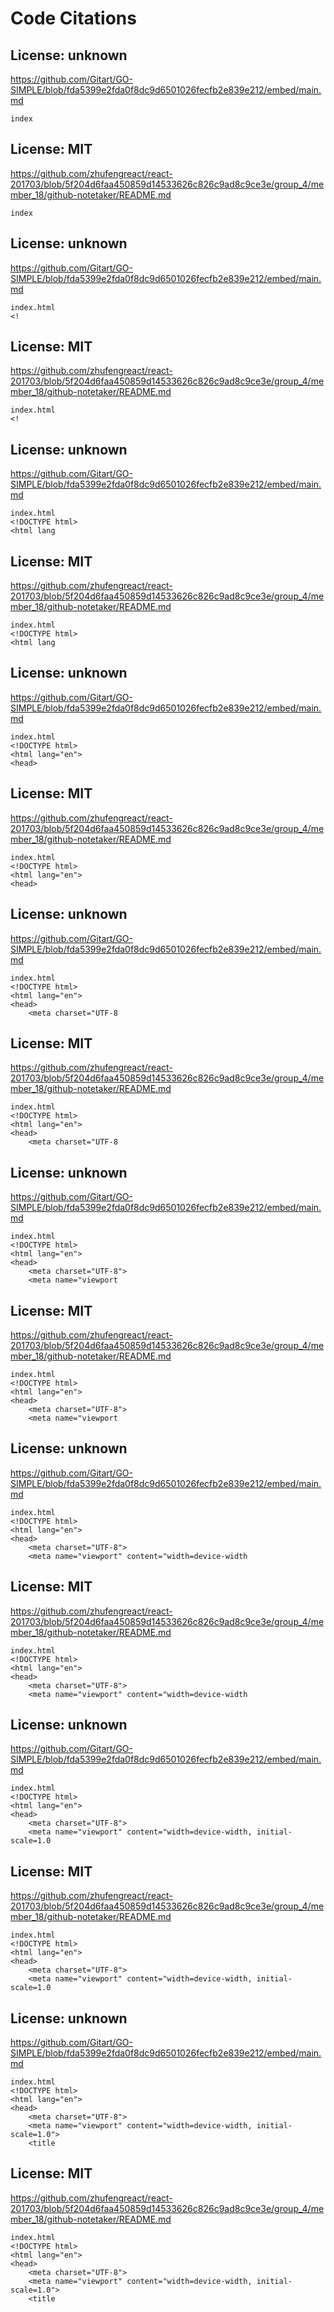 # Code Citations

## License: unknown
https://github.com/Gitart/GO-SIMPLE/blob/fda5399e2fda0f8dc9d6501026fecfb2e839e212/embed/main.md

```
index
```


## License: MIT
https://github.com/zhufengreact/react-201703/blob/5f204d6faa450859d14533626c826c9ad8c9ce3e/group_4/member_18/github-notetaker/README.md

```
index
```


## License: unknown
https://github.com/Gitart/GO-SIMPLE/blob/fda5399e2fda0f8dc9d6501026fecfb2e839e212/embed/main.md

```
index.html
<!
```


## License: MIT
https://github.com/zhufengreact/react-201703/blob/5f204d6faa450859d14533626c826c9ad8c9ce3e/group_4/member_18/github-notetaker/README.md

```
index.html
<!
```


## License: unknown
https://github.com/Gitart/GO-SIMPLE/blob/fda5399e2fda0f8dc9d6501026fecfb2e839e212/embed/main.md

```
index.html
<!DOCTYPE html>
<html lang
```


## License: MIT
https://github.com/zhufengreact/react-201703/blob/5f204d6faa450859d14533626c826c9ad8c9ce3e/group_4/member_18/github-notetaker/README.md

```
index.html
<!DOCTYPE html>
<html lang
```


## License: unknown
https://github.com/Gitart/GO-SIMPLE/blob/fda5399e2fda0f8dc9d6501026fecfb2e839e212/embed/main.md

```
index.html
<!DOCTYPE html>
<html lang="en">
<head>
```


## License: MIT
https://github.com/zhufengreact/react-201703/blob/5f204d6faa450859d14533626c826c9ad8c9ce3e/group_4/member_18/github-notetaker/README.md

```
index.html
<!DOCTYPE html>
<html lang="en">
<head>
```


## License: unknown
https://github.com/Gitart/GO-SIMPLE/blob/fda5399e2fda0f8dc9d6501026fecfb2e839e212/embed/main.md

```
index.html
<!DOCTYPE html>
<html lang="en">
<head>
    <meta charset="UTF-8
```


## License: MIT
https://github.com/zhufengreact/react-201703/blob/5f204d6faa450859d14533626c826c9ad8c9ce3e/group_4/member_18/github-notetaker/README.md

```
index.html
<!DOCTYPE html>
<html lang="en">
<head>
    <meta charset="UTF-8
```


## License: unknown
https://github.com/Gitart/GO-SIMPLE/blob/fda5399e2fda0f8dc9d6501026fecfb2e839e212/embed/main.md

```
index.html
<!DOCTYPE html>
<html lang="en">
<head>
    <meta charset="UTF-8">
    <meta name="viewport
```


## License: MIT
https://github.com/zhufengreact/react-201703/blob/5f204d6faa450859d14533626c826c9ad8c9ce3e/group_4/member_18/github-notetaker/README.md

```
index.html
<!DOCTYPE html>
<html lang="en">
<head>
    <meta charset="UTF-8">
    <meta name="viewport
```


## License: unknown
https://github.com/Gitart/GO-SIMPLE/blob/fda5399e2fda0f8dc9d6501026fecfb2e839e212/embed/main.md

```
index.html
<!DOCTYPE html>
<html lang="en">
<head>
    <meta charset="UTF-8">
    <meta name="viewport" content="width=device-width
```


## License: MIT
https://github.com/zhufengreact/react-201703/blob/5f204d6faa450859d14533626c826c9ad8c9ce3e/group_4/member_18/github-notetaker/README.md

```
index.html
<!DOCTYPE html>
<html lang="en">
<head>
    <meta charset="UTF-8">
    <meta name="viewport" content="width=device-width
```


## License: unknown
https://github.com/Gitart/GO-SIMPLE/blob/fda5399e2fda0f8dc9d6501026fecfb2e839e212/embed/main.md

```
index.html
<!DOCTYPE html>
<html lang="en">
<head>
    <meta charset="UTF-8">
    <meta name="viewport" content="width=device-width, initial-scale=1.0
```


## License: MIT
https://github.com/zhufengreact/react-201703/blob/5f204d6faa450859d14533626c826c9ad8c9ce3e/group_4/member_18/github-notetaker/README.md

```
index.html
<!DOCTYPE html>
<html lang="en">
<head>
    <meta charset="UTF-8">
    <meta name="viewport" content="width=device-width, initial-scale=1.0
```


## License: unknown
https://github.com/Gitart/GO-SIMPLE/blob/fda5399e2fda0f8dc9d6501026fecfb2e839e212/embed/main.md

```
index.html
<!DOCTYPE html>
<html lang="en">
<head>
    <meta charset="UTF-8">
    <meta name="viewport" content="width=device-width, initial-scale=1.0">
    <title
```


## License: MIT
https://github.com/zhufengreact/react-201703/blob/5f204d6faa450859d14533626c826c9ad8c9ce3e/group_4/member_18/github-notetaker/README.md

```
index.html
<!DOCTYPE html>
<html lang="en">
<head>
    <meta charset="UTF-8">
    <meta name="viewport" content="width=device-width, initial-scale=1.0">
    <title
```

